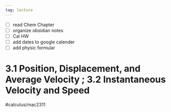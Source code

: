 ```yaml
---
tag: lecture
---
```



- [ ] read Chem Chapter
- [ ] organize obsidian notes
- [ ] Cal HW
- [ ] add dates to google calender
- [ ] add physic formular

# 3.1 Position, Displacement, and Average Velocity ; 3.2 Instantaneous Velocity and Speed
#calculus/mac2311
